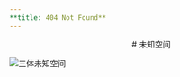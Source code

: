 ```yaml
---
**title: 404 Not Found**
---
```

<center>
# 未知空间
</center>

![三体未知空间](http://5b0988e595225.cdn.sohucs.com/images/20171025/47c5c488577c4dd9af7210cc941a7a8d.jpeg)
